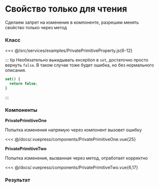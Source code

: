 # Свойство только для чтения

Сделаем запрет на изменение в компоненте, разрешим менять свойство только через метод

### Класс

<<< @/src/services/examples/PrivatePrimitiveProperty.js{6-12}

::: tip
Необязательно выкидывать exception в `set`, достаточно просто вернуть `false`. В таком случае тоже будет ошибка, но без нормального описания.

```js
set() {
  return false;
}
```
:::

### Компоненты

**PrivatePrimitiveOne**

Попытка изменения напрямую через компонент вызовет ошибку

<<< @/docs/.vuepress/components/PrivatePrimitiveOne.vue{25}

**PrivatePrimitiveTwo**

Попытка изменения, вызванная через метод, отработает корректно

<<< @/docs/.vuepress/components/PrivatePrimitiveTwo.vue{6,17}

### Результат

<private-primitive-one />
<private-primitive-two />
